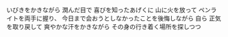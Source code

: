 いびきをかきながら
潤んだ目で
喜びを知ったあげくに
山に火を放って
ペンライトを両手に握り、
今日まで会おうとしなかったことを後悔しながら
自ら
正気を取り戻して
爽やかな汗をかきながら
その身の行き着く場所を探しつつ